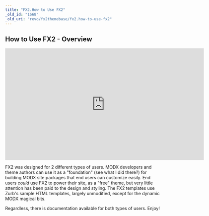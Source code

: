 ```yaml
---
title: "FX2.How to Use FX2"
_old_id: "1668"
_old_uri: "revo/fx2themebase/fx2.how-to-use-fx2"
---
```


## How to Use FX2 - Overview

 <iframe src="https://player.vimeo.com/video/76491147" width="640" height="360" frameborder="0" webkitallowfullscreen mozallowfullscreen allowfullscreen></iframe>
 
 FX2 was designed for 2 different types of users. MODX developers and theme authors can use it as a "foundation" (see what I did there?) for building MODX site packages that end users can customize easily. End users _could_ use FX2 to power their site, as a "free" theme, but very little attention has been paid to the design and styling. The FX2 templates use Zurb's sample HTML templates, largely unmodified, except for the dynamic MODX magical bits.

Regardless, there is documentation available for both types of users. Enjoy!